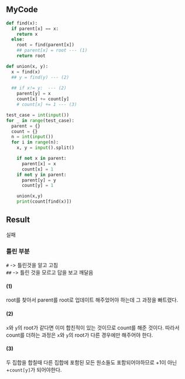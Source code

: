 ## MyCode
```python
def find(x):
  if parent[x] == x:
    return x
  else:
    root = find(parent[x])
    ## parent[x] = root --- (1)
    return root

def union(x, y):
  x = find(x)
  ## y = find(y) --- (2)
  
  ## if x!= y:  --- (2)
    parent[y] = x
    count[x] += count[y]
    # count[x] += 1 --- (3)

test_case = int(input())
for _ in range(test_case):
  parent = {}
  count = {}
  n = int(input())
  for i in range(n):
    x, y = input().split()

    if not x in parent:
      parent[x] = x
      count[x] = 1
    if not y in parent:
      parent[y] = y
      count[y] = 1

    union(x,y)
    print(count[find(x)])

```

## Result
실패
</br>
### 틀린 부분
`#` -> 틀린것을 알고 고침 
</br>
`##` -> 틀린 것을 모르고 답을 보고 깨달음
</br>
#### (1)
root를 찾아서 parent를 root로 업데이트 해주었어야 하는데 그 과정을 빠트렸다.
#### (2)
`x`와 `y`의 root가 같다면 이미 합친적이 있는 것이므로 count를 해준 것이다. 따라서 count를 더하는 과정은 `x`와 `y`의 root가 다른 경우에만 해주어야 한다.
#### (3)
두 집합을 합칠때 다른 집합에 포함된 모든 원소들도 포함되어야하므로 +1이 아닌 +`count[y]`가 되어야한다.
